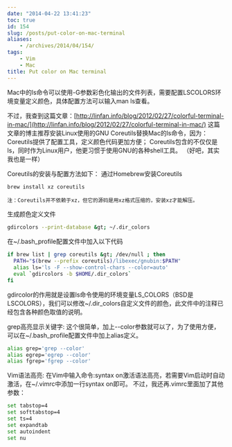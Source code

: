 ```yaml
---
date: "2014-04-22 13:41:23"
toc: true
id: 154
slug: /posts/put-color-on-mac-terminal
aliases:
    - /archives/2014/04/154/
tags:
    - Vim
    - Mac
title: Put color on Mac terminal
---
```


Mac中的ls命令可以使用-G参数彩色化输出的文件列表，需要配置LSCOLORS环境变量定义颜色，具体配置方法可以输入man ls查看。

不过，我查到这篇文章：[http://linfan.info/blog/2012/02/27/colorful-terminal-in-mac/](http://linfan.info/blog/2012/02/27/colorful-terminal-in-mac/)
这篇文章的博主推荐安装Linux使用的GNU Coreutils替换Mac的ls命令，因为：
    Coreutils提供了配置工具，定义颜色代码更加方便；
    Coreutils包含的不仅仅是ls，同时作为Linux用户，他更习惯于使用GNU的各种shell工具。
（好吧，其实我也是一样）

Coreutils的安装与配置方法如下：
    通过Homebrew安装Coreutils

``` bash
brew install xz coreutils 
```

    注：Coreutils并不依赖于xz，但它的源码是用xz格式压缩的，安装xz才能解压。
生成颜色定义文件

``` bash
gdircolors --print-database &gt; ~/.dir_colors
```

在~/.bash_profile配置文件中加入以下代码

``` bash
if brew list | grep coreutils &gt; /dev/null ; then
  PATH="$(brew --prefix coreutils)/libexec/gnubin:$PATH"
  alias ls='ls -F --show-control-chars --color=auto'
  eval `gdircolors -b $HOME/.dir_colors`
fi
```

gdircolor的作用就是设置ls命令使用的环境变量LS_COLORS（BSD是LSCOLORS），我们可以修改~/.dir_colors自定义文件的颜色，此文件中的注释已经包含各种颜色取值的说明。

grep高亮显示关键字:
这个很简单，加上--color参数就可以了，为了使用方便，可以在~/.bash_profile配置文件中加上alias定义。

``` bash
alias grep='grep --color'
alias egrep='egrep --color'
alias fgrep='fgrep --color'
```

Vim语法高亮:
在Vim中输入命令:syntax on激活语法高亮，若需要Vim启动时自动激活，在~/.vimrc中添加一行syntax on即可。
不过，我还再.vimrc里面加了其他参数：

``` bash
set tabstop=4
set softtabstop=4
set ts=4
set expandtab
set autoindent
set nu
```